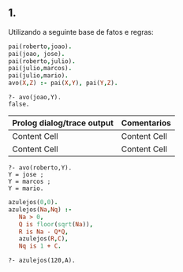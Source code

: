 ## 1.

Utilizando a seguinte base de fatos e regras:
   ```prolog
   pai(roberto,joao).
   pai(joao, jose).
   pai(roberto,julio).
   pai(julio,marcos).
   pai(julio,mario).
   avo(X,Z) :- pai(X,Y), pai(Y,Z).
   ```

   ```
   ?- avo(joao,Y).
   false.
   ```
   Prolog dialog/trace output  | Comentarios
   ------------- | -------------
   Content Cell  | Content Cell
   Content Cell  | Content Cell
   ```
   ?- avo(roberto,Y).
   Y = jose ;
   Y = marcos ;
   Y = mario.
   ```



   ```prolog
   azulejos(0,0).
   azulejos(Na,Nq) :-
      Na > 0,
      Q is floor(sqrt(Na)),
      R is Na - Q*Q,
      azulejos(R,C),
      Nq is 1 + C.
   ```

   ```
   ?- azulejos(120,A).
   ```

